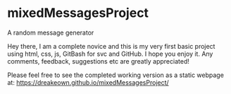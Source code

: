 # mixedMessagesProject
A random message generator

Hey there,
I am a complete novice and this is my very first basic project using html, css, js, GitBash for svc and GitHub.
I hope you enjoy it. Any comments, feedback, suggestions etc are greatly appreciated!

Please feel free to see the completed working version as a static webpage at:
https://dreakeown.github.io/mixedMessagesProject/
